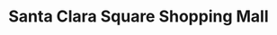 ---
title: "Santa Clara Square Shopping Mall"
url: /eugene/santa-clara-square-shopping-mall/
shop: Einkaufszentrum
---